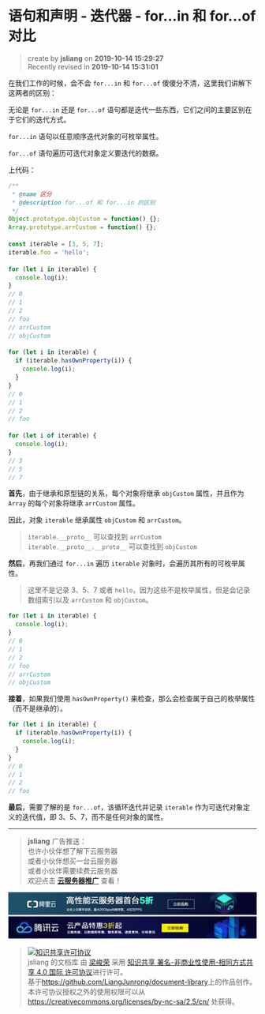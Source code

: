 语句和声明 - 迭代器 - for...in 和 for...of 对比
===

> create by **jsliang** on **2019-10-14 15:29:27**  
> Recently revised in **2019-10-14 15:31:01**

在我们工作的时候，会不会 `for...in` 和 `for...of` 傻傻分不清，这里我们讲解下这两者的区别：

无论是 `for...in` 还是 `for...of` 语句都是迭代一些东西，它们之间的主要区别在于它们的迭代方式。

`for...in` 语句以任意顺序迭代对象的可枚举属性。

`for...of` 语句遍历可迭代对象定义要迭代的数据。

上代码：

```js
/**
 * @name 区分
 * @description for...of 和 for...in 的区别
 */
Object.prototype.objCustom = function() {};
Array.prototype.arrCustom = function() {};

const iterable = [3, 5, 7];
iterable.foo = 'hello';

for (let i in iterable) {
  console.log(i);
}
// 0
// 1
// 2
// foo
// arrCustom
// objCustom

for (let i in iterable) {
  if (iterable.hasOwnProperty(i)) {
    console.log(i);
  }
}
// 0
// 1
// 2
// foo

for (let i of iterable) {
  console.log(i);
}
// 3
// 5
// 7
```

**首先**，由于继承和原型链的关系，每个对象将继承 `objCustom` 属性，并且作为 `Array` 的每个对象将继承 `arrCustom` 属性。

因此，对象 `iterable` 继承属性 `objCustom` 和 `arrCustom`。

> `iterable.__proto__` 可以查找到 `arrCustom`  
> `iterable.__proto__.__proto__` 可以查找到 `objCustom`

**然后**，再我们通过 `for...in` 遍历 `iterable` 对象时，会遍历其所有的可枚举属性。

> 这里不是记录 3、5、7 或者 `hello`，因为这些不是枚举属性，但是会记录数组索引以及 `arrCustom` 和 `objCustom`。

```js
for (let i in iterable) {
  console.log(i);
}
// 0
// 1
// 2
// foo
// arrCustom
// objCustom
```

**接着**，如果我们使用 `hasOwnProperty()` 来检查，那么会检查属于自己的枚举属性（而不是继承的）。

```js
for (let i in iterable) {
  if (iterable.hasOwnProperty(i)) {
    console.log(i);
  }
}
// 0
// 1
// 2
// foo
```

**最后**，需要了解的是 `for...of`，该循环迭代并记录 `iterable` 作为可迭代对象定义的迭代值，即 3、5、7，而不是任何对象的属性。

---

> **jsliang** 广告推送：  
> 也许小伙伴想了解下云服务器  
> 或者小伙伴想买一台云服务器  
> 或者小伙伴需要续费云服务器  
> 欢迎点击 **[云服务器推广](https://github.com/LiangJunrong/document-library/blob/master/other-library/Monologue/%E7%A8%B3%E9%A3%9F%E8%89%B0%E9%9A%BE.md)** 查看！

[![图](../../../../public-repertory/img/z-small-seek-ali-3.jpg)](https://promotion.aliyun.com/ntms/act/qwbk.html?userCode=w7hismrh)
[![图](../../../../public-repertory/img/z-small-seek-tencent-2.jpg)](https://cloud.tencent.com/redirect.php?redirect=1014&cps_key=49f647c99fce1a9f0b4e1eeb1be484c9&from=console)

> <a rel="license" href="http://creativecommons.org/licenses/by-nc-sa/4.0/"><img alt="知识共享许可协议" style="border-width:0" src="https://i.creativecommons.org/l/by-nc-sa/4.0/88x31.png" /></a><br /><span xmlns:dct="http://purl.org/dc/terms/" property="dct:title">jsliang 的文档库</span> 由 <a xmlns:cc="http://creativecommons.org/ns#" href="https://github.com/LiangJunrong/document-library" property="cc:attributionName" rel="cc:attributionURL">梁峻荣</a> 采用 <a rel="license" href="http://creativecommons.org/licenses/by-nc-sa/4.0/">知识共享 署名-非商业性使用-相同方式共享 4.0 国际 许可协议</a>进行许可。<br />基于<a xmlns:dct="http://purl.org/dc/terms/" href="https://github.com/LiangJunrong/document-library" rel="dct:source">https://github.com/LiangJunrong/document-library</a>上的作品创作。<br />本许可协议授权之外的使用权限可以从 <a xmlns:cc="http://creativecommons.org/ns#" href="https://creativecommons.org/licenses/by-nc-sa/2.5/cn/" rel="cc:morePermissions">https://creativecommons.org/licenses/by-nc-sa/2.5/cn/</a> 处获得。